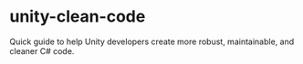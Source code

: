 # unity-clean-code
Quick guide to help Unity developers create more robust, maintainable, and cleaner C# code.
